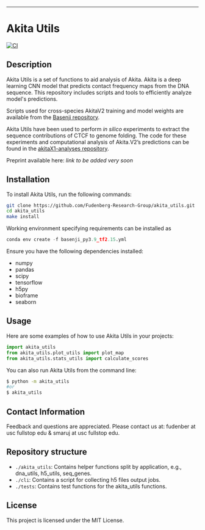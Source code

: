 ---
# Akita Utils

[![CI](https://github.com/Fudenberg-Research-Group/akita_utils/actions/workflows/main.yml/badge.svg)](https://github.com/Fudenberg-Research-Group/akita_utils/actions/workflows/main.yml)

## Description

Akita Utils is a set of functions to aid analysis of Akita. Akita is a deep learning CNN model that predicts contact frequency maps from the DNA sequence. This repository includes scripts and tools to efficiently analyze model's predictions.

Scripts used for cross-species AkitaV2 training and model weights are available from the [Basenji repository](https://github.com/calico/basenji/tree/master/manuscripts/akita/v2).

Akita Utils have been used to perform *in silico* experiments to extract the sequence contributions of CTCF to genome folding. The code for these experiments and computational analysis of Akita.V2’s predictions can be found in the [akitaX1-analyses repository](https://github.com/Fudenberg-Research-Group/akitaX1-analyses).

Preprint available here: *link to be added very soon*

## Installation

To install Akita Utils, run the following commands:

```bash
git clone https://github.com/Fudenberg-Research-Group/akita_utils.git
cd akita_utils
make install
```

Working environment specifying requirements can be installed as
```py
conda env create -f basenji_py3.9_tf2.15.yml
```

Ensure you have the following dependencies installed:

- numpy
- pandas
- scipy
- tensorflow
- h5py
- bioframe
- seaborn

## Usage

Here are some examples of how to use Akita Utils in your projects:

```py
import akita_utils
from akita_utils.plot_utils import plot_map
from akita_utils.stats_utils import calculate_scores
```

You can also run Akita Utils from the command line:

```bash
$ python -m akita_utils
#or
$ akita_utils
```

## Contact Information

Feedback and questions are appreciated. Please contact us at: fudenber at usc fullstop edu & smaruj at usc fullstop edu.

## Repository structure

- `./akita_utils`: Contains helper functions split by application, e.g., dna_utils, h5_utils, seq_genes.
- `./cli`: Contains a script for collecting h5 files output jobs.
- `./tests`: Contains test functions for the akita_utils functions.

## License

This project is licensed under the MIT License.
